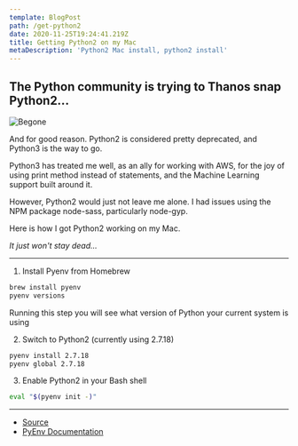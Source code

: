 ```yaml
---
template: BlogPost
path: /get-python2
date: 2020-11-25T19:24:41.219Z
title: Getting Python2 on my Mac
metaDescription: 'Python2 Mac install, python2 install'
---
```

## The Python community is trying to Thanos snap Python2...

![Begone](https://media.giphy.com/media/LOoaJ2lbqmduxOaZpS/giphy-downsized.gif)

And for good reason. Python2 is considered pretty deprecated, and Python3 is the way to go.

Python3 has treated me well, as an ally for working with AWS, for the joy of using print method instead of statements, and the Machine Learning support built around it.

However, Python2 would just not leave me alone. I had issues using the NPM package node-sass, particularly node-gyp.

Here is how I got Python2 working on my Mac.

*It just won't stay dead...*

---

1. Install Pyenv from Homebrew
```bash
brew install pyenv
pyenv versions
```
Running this step you will see what version of Python your current system is using

2. Switch to Python2 (currently using 2.7.18)
```bash
pyenv install 2.7.18
pyenv global 2.7.18
```

3. Enable Python2 in your Bash shell
```bash
eval "$(pyenv init -)"
```
---
- [Source](https://stackoverflow.com/questions/18671253/how-can-i-use-homebrew-to-install-both-python-2-and-3-on-mac)
- [PyEnv Documentation](https://github.com/pyenv/pyenv)
